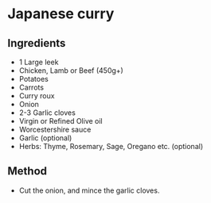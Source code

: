 # Japanese curry

## Ingredients
- 1 Large leek
- Chicken, Lamb or Beef (450g+)
- Potatoes
- Carrots
- Curry roux
- Onion
- 2-3 Garlic cloves
- Virgin or Refined Olive oil
- Worcestershire sauce
- Garlic (optional)
- Herbs: Thyme, Rosemary, Sage, Oregano etc. (optional)

## Method
- Cut the onion, and mince the garlic cloves. 